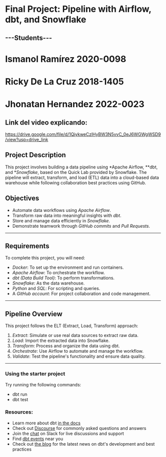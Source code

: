 # Final Project: Pipeline with Airflow, dbt, and Snowflake

##     ---Students---
# Ismanol Ramírez 2020-0098
# Ricky De La Cruz 2018-1405
# Jhonatan Hernandez 2022-0023

## Link del video explicando:
https://drive.google.com/file/d/1QjykweCzlHyBW3N5vvC_0eJ6WGWgWSD9/view?usp=drive_link

## Project Description
This project involves building a data pipeline using *Apache Airflow, **dbt, and **Snowflake*, based on the Quick Lab provided by Snowflake. The pipeline will extract, transform, and load (ETL) data into a cloud-based data warehouse while following collaboration best practices using GitHub.

## Objectives
- Automate data workflows using *Apache Airflow*.
- Transform raw data into meaningful insights with *dbt*.
- Store and manage data efficiently in *Snowflake*.
- Demonstrate teamwork through *GitHub commits* and *Pull Requests*.

---

## Requirements
To complete this project, you will need:
- *Docker*: To set up the environment and run containers.
- *Apache Airflow*: To orchestrate the workflow.
- *dbt (Data Build Tool)*: To perform transformations.
- *Snowflake*: As the data warehouse.
- *Python* and *SQL*: For scripting and queries.
- A *GitHub account*: For project collaboration and code management.

---

## Pipeline Overview
This project follows the ELT (Extract, Load, Transform) approach:
1. *Extract*: Simulate or use real data sources to extract raw data.
2. *Load*: Import the extracted data into Snowflake.
3. *Transform*: Process and organize the data using dbt.
4. *Orchestrate*: Use Airflow to automate and manage the workflow.
5. *Validate*: Test the pipeline's functionality and ensure data quality.

---


### Using the starter project

Try running the following commands:
- dbt run
- dbt test


### Resources:
- Learn more about dbt [in the docs](https://docs.getdbt.com/docs/introduction)
- Check out [Discourse](https://discourse.getdbt.com/) for commonly asked questions and answers
- Join the [chat](https://community.getdbt.com/) on Slack for live discussions and support
- Find [dbt events](https://events.getdbt.com) near you
- Check out [the blog](https://blog.getdbt.com/) for the latest news on dbt's development and best practices
